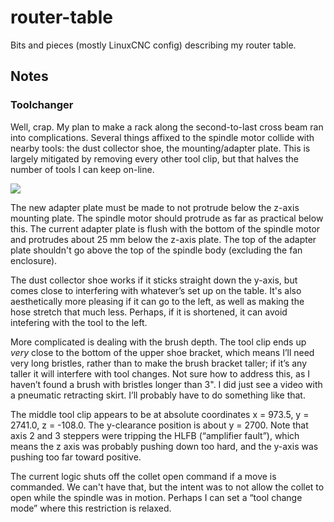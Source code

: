 # router-table
Bits and pieces (mostly LinuxCNC config) describing my router table.

## Notes

### Toolchanger

Well, crap. My plan to make a rack along the second-to-last cross beam ran into complications. Several things affixed to the spindle motor collide with nearby tools: the dust collector shoe, the mounting/adapter plate. This is largely mitigated by removing every other tool clip, but that halves the number of tools I can keep on-line.

<a href="https://i.imgur.com/UmxeUWG.jpg"><img src="https://i.imgur.com/UmxeUWGl.jpg"></a>

The new adapter plate must be made to not protrude below the z-axis mounting plate. The spindle motor should protrude as far as practical below this. The current adapter plate is flush with the bottom of the spindle motor and protrudes about 25 mm below the z-axis plate. The top of the adapter plate shouldn't go above the top of the spindle body (excluding the fan enclosure).

The dust collector shoe works if it sticks straight down the y-axis, but comes close to interfering with whatever’s set up on the table. It's also aesthetically more pleasing if it can go to the left, as well as making the hose stretch that much less. Perhaps, if it is shortened, it can avoid intefering with the tool to the left.

More complicated is dealing with the brush depth. The tool clip ends up _very_ close to the bottom of the upper shoe bracket, which means I’ll need very long bristles, rather than to make the brush bracket taller; if it’s any taller it will interfere with tool changes. Not sure how to address this, as I haven’t found a brush with bristles longer than 3". I did just see a video with a pneumatic retracting skirt. I’ll probably have to do something like that.

The middle tool clip appears to be at absolute coordinates x = 973.5, y = 2741.0, z = -108.0. The y-clearance position is about y = 2700. Note that axis 2 and 3 steppers were tripping the HLFB (“amplifier fault”), which means the z axis was probably pushing down too hard, and the y-axis was pushing too far toward positive.

The current logic shuts off the collet open command if a move is commanded. We can't have that, but the intent was to not allow the collet to open while the spindle was in motion. Perhaps I can set a “tool change mode” where this restriction is relaxed.
